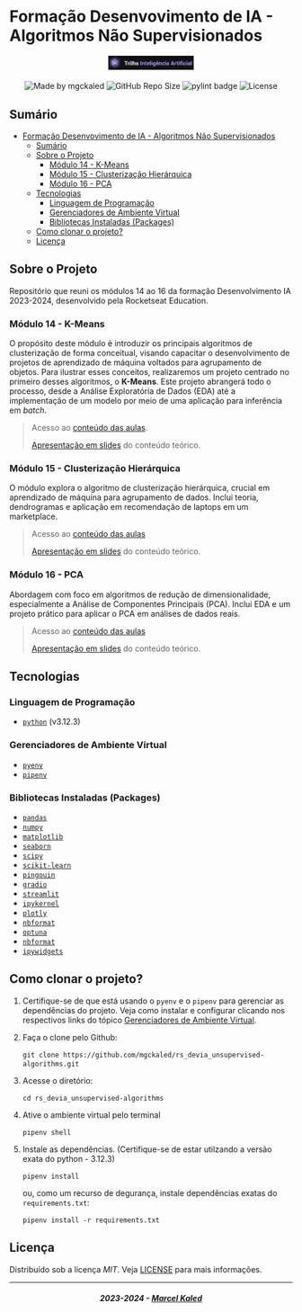 <!-- markdownlint-disable MD033 -->
<!-- markdownlint-disable MD014 -->

# Formação Desenvovimento de IA - Algoritmos Não Supervisionados

<div align="center">
   <img alt="logo trilha" src=".github/assets/images/banner.png" width="30%"/>
</div>

<br>

<div align="center">
  <img alt="Made by mgckaled" src="https://img.shields.io/badge/made%20by-mgckaled-darkblue">
  <img alt="GitHub Repo Size" src="https://img.shields.io/github/repo-size/mgckaled/rs_devia_unsupervised-algorithms">
  <img alt="pylint badge" src="https://img.shields.io/badge/linting-pylint-yellowgreen">
  <img alt="License" src="https://img.shields.io/static/v1?label=license&message=MIT&color=49AA26&labelColor=000000">
</div>

## Sumário

- [Formação Desenvovimento de IA - Algoritmos Não Supervisionados](#formação-desenvovimento-de-ia---algoritmos-não-supervisionados)
  - [Sumário](#sumário)
  - [Sobre o Projeto](#sobre-o-projeto)
    - [Módulo 14 - K-Means](#módulo-14---k-means)
    - [Módulo 15 - Clusterização Hierárquica](#módulo-15---clusterização-hierárquica)
    - [Módulo 16 - PCA](#módulo-16---pca)
  - [Tecnologias](#tecnologias)
    - [Linguagem de Programação](#linguagem-de-programação)
    - [Gerenciadores de Ambiente Virtual](#gerenciadores-de-ambiente-virtual)
    - [Bibliotecas Instaladas (Packages)](#bibliotecas-instaladas-packages)
  - [Como clonar o projeto?](#como-clonar-o-projeto)
  - [Licença](#licença)

## Sobre o Projeto

Repositório que reuni os módulos 14 ao 16 da formação Desenvolvimento IA 2023-2024, desenvolvido pela Rocketseat Education.

### Módulo 14 - K-Means

O propósito deste módulo é introduzir os principais algoritmos de clusterização de forma conceitual, visando capacitar o desenvolvimento de projetos de aprendizado de máquina voltados para agrupamento de objetos. Para ilustrar esses conceitos, realizaremos um projeto centrado no primeiro desses algoritmos, o **K-Means**. Este projeto abrangerá todo o processo, desde a Análise Exploratória de Dados (EDA) até a implementação de um modelo por meio de uma aplicação para inferência em *batch*.

> Acesso ao [conteúdo das aulas](.github/docs/content/m14.md).
>
> [Apresentação em slides](.github/docs/pdf/ppts_m14.pdf) do conteúdo teórico.

### Módulo 15 - Clusterização Hierárquica

O módulo explora o algoritmo de clusterização hierárquica, crucial em aprendizado de máquina para agrupamento de dados. Inclui teoria, dendrogramas e aplicação em recomendação de laptops em um marketplace.

> Acesso ao [conteúdo das aulas](.github/docs/content/m15.md)
>
> [Apresentação em slides](.github/docs/pdf/ppts_m15.pdf) do conteúdo teórico.

### Módulo 16 - PCA

Abordagem com foco em algoritmos de redução de dimensionalidade, especialmente a Análise de Componentes Principais (PCA). Inclui EDA e um projeto prático para aplicar o PCA em análises de dados reais.

> Acesso ao [conteúdo das aulas](.github/docs/content/m16.md)
> 
> [Apresentação em slides](.github/docs/pdf/ppts_m16.pdf) do conteúdo teórico.

## Tecnologias

### Linguagem de Programação

- [`python`](https://www.python.org/) (v3.12.3)

### Gerenciadores de Ambiente Virtual

- [`pyenv`](https://github.com/pyenv/pyenv)
- [`pipenv`](https://pipenv.pypa.io/en/latest/)

### Bibliotecas Instaladas (Packages)

- [`pandas`](https://pandas.pydata.org/)
- [`numpy`](https://numpy.org/)
- [`matplotlib`](https://matplotlib.org/)
- [`seaborn`](https://seaborn.pydata.org/)
- [`scipy`](https://scipy.org/)
- [`scikit-learn`](https://scikit-learn.org/stable/)
- [`pingouin`](https://pingouin-stats.org/build/html/index.html)
- [`gradio`](https://www.gradio.app/)
- [`streamlit`](https://streamlit.io/)
- [`ipykernel`](https://pypi.org/project/ipykernel/)
- [`plotly`](https://plotly.com/python/)
- [`nbformat`](https://pypi.org/project/nbformat/)
- [`optuna`](https://optuna.org/)
- [`nbformat`](https://pypi.org/project/nbformat/)
- [`ipywidgets`](https://pypi.org/project/ipywidgets/)


## Como clonar o projeto?

1. Certifique-se de que está usando o `pyenv` e o `pipenv` para gerenciar as dependências do projeto. Veja como instalar e configurar clicando nos respectivos links do tópico [Gerenciadores de Ambiente Virtual](#gerenciadores-de-ambiente-virtual).

2. Faça o clone pelo Github:

    ```shell
    git clone https://github.com/mgckaled/rs_devia_unsupervised-algorithms.git
    ```

3. Acesse o diretório:

    ```shell
    cd rs_devia_unsupervised-algorithms
    ```

4. Ative o ambiente virtual pelo terminal

    ```shell
    pipenv shell
    ```

5. Instale as dependências. (Certifique-se de estar utilzando a versão exata do python - 3.12.3)

    ```shell
    pipenv install
    ```

    ou, como um recurso de degurança, instale dependências exatas do `requirements.txt`:

    ```shell
    pipenv install -r requirements.txt
    ```


## Licença

Distribuído sob a licença *MIT*. Veja [LICENSE](LICENSE) para mais informações.

---

<h5 align="center">
  2023-2024 - <a href="https://github.com/mgckaled/">Marcel Kaled</a>
</h5>